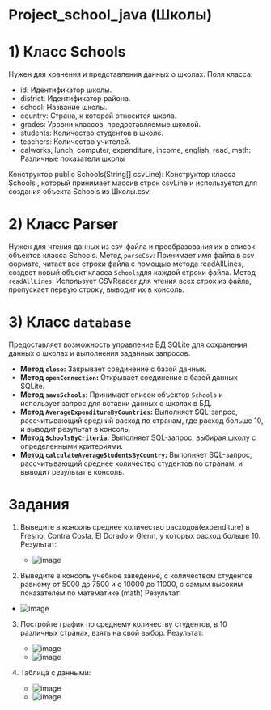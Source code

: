 # Project_school_java (Школы)

# 1) Класс Schools
Нужен для хранения и представления данных о школах.
Поля класса:
   - id: Идентификатор школы.
   - district: Идентификатор района.
   - school: Название школы.
   - country: Страна, к которой относится школа.
   - grades: Уровни классов, предоставляемые школой.
   - students: Количество студентов в школе.
   - teachers: Количество учителей.
   - calworks, lunch, computer, expenditure, income, english, read, math: Различные показатели школы
   
Конструктор public Schools(String[] csvLine):
Конструктор класса Schools , который принимает массив строк csvLine и используется для создания объекта Schools из Школы.csv.

# 2) Класс Parser
Нужен для чтения данных из csv-файла и преобразования их в список объектов класса Schools. 
Метод `parseCsv`: Принимает имя файла в csv формате, читает все строки файла с помощью метода readAllLines, создвет новый объект класса `Schools`для каждой строки файла.
Метод `readAllLines`: Использует CSVReader для чтения всех строк из файла, пропускает первую строку, выводит их в консоль.

# 3) Класс `database` 
Предоставляет возможность управление БД SQLite для сохранения данных о школах и выполнения заданных запросов. 
- **Метод `close`:** Закрывает соединение с базой данных.
- **Метод `openConnection`:** Открывает соединение с базой данных SQLite.
- **Метод `saveSchools`:** Принимает список объектов `Schools` и использует  запрос для вставки данных о школах в БД.
- **Метод `AverageExpenditureByCountries`:** Выполняет SQL-запрос, рассчитывающий средний расход по странам, где расход больше 10, и выводит результат в консоль.
- **Метод `SchoolsByCriteria`:** Выполняет SQL-запрос, выбирая школу с определенными критериями.
- **Метод `calculateAverageStudentsByCountry`:** Выполняет SQL-запрос, рассчитывающий среднее количество студентов по странам, и выводит результат в консоль.

# Задания 
1) Выведите в консоль среднее количество расходов(expenditure) в Fresno, Contra Costa, El Dorado и Glenn, у которых расход больше 10.
   Результат:
   - ![image](https://github.com/rcnpri/School/assets/155918918/7e1f94c6-3f26-4c17-a76c-d8c29ada851e)

2) Выведите в консоль учебное заведение, с количеством студентов равному от 5000 до 7500 и с 10000 до 11000, с самым высоким показателем по математике (math)
   Результат:
  - ![image](https://github.com/rcnpri/School/assets/155918918/17b988d1-87fe-449c-83c6-694c0600d3a5)

3) Постройте график по среднему количеству студентов, в 10 различных странах, взять на свой выбор.
   Результат:
   - ![image](https://github.com/rcnpri/School/assets/155918918/0e860d4e-7d8c-4bbf-950a-56d2fe0a0790)
   - ![image](https://github.com/rcnpri/School/assets/155918918/2aab2974-43de-47c6-94c7-490794bcbc78)


4) Таблица с данными:
   - ![image](https://github.com/rcnpri/School/assets/155918918/44f0c20f-ef2a-4c67-a670-1e89f987d495)
   - ![image](https://github.com/rcnpri/School/assets/155918918/ca341d96-9760-41e6-9d3d-82254fbc02ca)




